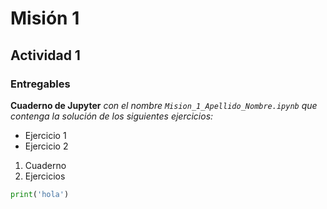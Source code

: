 # Misión 1

## Actividad 1

### Entregables

**Cuaderno de Jupyter** _con el nombre `Mision_1_Apellido_Nombre.ipynb` que contenga la solución de los siguientes ejercicios:_

* Ejercicio 1
* Ejercicio 2

1. Cuaderno
2. Ejercicios

```python
print('hola')
```

